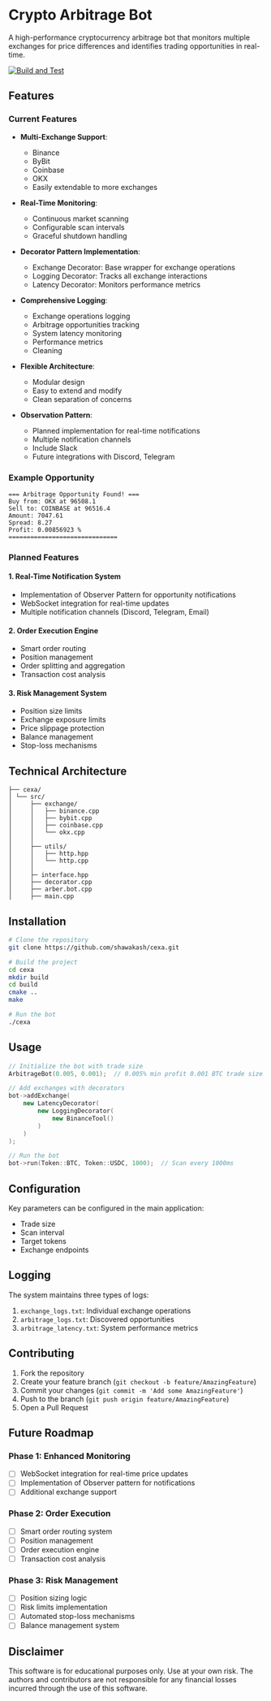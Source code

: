 # Crypto Arbitrage Bot

A high-performance cryptocurrency arbitrage bot that monitors multiple exchanges for price differences and identifies trading opportunities in real-time.

[![Build and Test](https://github.com/shawakash/cexa/actions/workflows/build.yml/badge.svg)](https://github.com/shawakash/cexa/actions/workflows/build.yml)

## Features

### Current Features
- **Multi-Exchange Support**:
  - Binance
  - ByBit
  - Coinbase
  - OKX
  - Easily extendable to more exchanges

- **Real-Time Monitoring**:
  - Continuous market scanning
  - Configurable scan intervals
  - Graceful shutdown handling

- **Decorator Pattern Implementation**:
  - Exchange Decorator: Base wrapper for exchange operations
  - Logging Decorator: Tracks all exchange interactions
  - Latency Decorator: Monitors performance metrics

- **Comprehensive Logging**:
  - Exchange operations logging
  - Arbitrage opportunities tracking
  - System latency monitoring
  - Performance metrics
  - Cleaning

- **Flexible Architecture**:
  - Modular design
  - Easy to extend and modify
  - Clean separation of concerns

- **Observation Pattern**:
  - Planned implementation for real-time notifications
  - Multiple notification channels
  - Include Slack
  - Future integrations with Discord, Telegram

### Example Opportunity
```plaintext
=== Arbitrage Opportunity Found! ===
Buy from: OKX at 96508.1
Sell to: COINBASE at 96516.4
Amount: 7047.61
Spread: 8.27
Profit: 0.00856923 %
==============================
```

### Planned Features

#### 1. Real-Time Notification System
- Implementation of Observer Pattern for opportunity notifications
- WebSocket integration for real-time updates
- Multiple notification channels (Discord, Telegram, Email)

#### 2. Order Execution Engine
- Smart order routing
- Position management
- Order splitting and aggregation
- Transaction cost analysis

#### 3. Risk Management System
- Position size limits
- Exchange exposure limits
- Price slippage protection
- Balance management
- Stop-loss mechanisms

## Technical Architecture

```plaintext
├── cexa/
│ └── src/
│     ├── exchange/
│     │   ├── binance.cpp
│     │   ├── bybit.cpp
│     │   ├── coinbase.cpp
│     │   └── okx.cpp
│     │
│     ├── utils/
│     │   ├── http.hpp
│     │   └── http.cpp
│     │
│     ├─ interface.hpp
│     ├── decorator.cpp
│     ├── arber.bot.cpp
│     ├── main.cpp
```

## Installation

```bash
# Clone the repository
git clone https://github.com/shawakash/cexa.git

# Build the project
cd cexa
mkdir build
cd build
cmake ..
make

# Run the bot
./cexa
```

## Usage

```cpp
// Initialize the bot with trade size
ArbitrageBot(0.005, 0.001);  // 0.005% min profit 0.001 BTC trade size

// Add exchanges with decorators
bot->addExchange(
    new LatencyDecorator(
        new LoggingDecorator(
            new BinanceTool()
        )
    )
);

// Run the bot
bot->run(Token::BTC, Token::USDC, 1000);  // Scan every 1000ms
```

## Configuration

Key parameters can be configured in the main application:
- Trade size
- Scan interval
- Target tokens
- Exchange endpoints

## Logging

The system maintains three types of logs:
1. `exchange_logs.txt`: Individual exchange operations
2. `arbitrage_logs.txt`: Discovered opportunities
3. `arbitrage_latency.txt`: System performance metrics

## Contributing

1. Fork the repository
2. Create your feature branch (`git checkout -b feature/AmazingFeature`)
3. Commit your changes (`git commit -m 'Add some AmazingFeature'`)
4. Push to the branch (`git push origin feature/AmazingFeature`)
5. Open a Pull Request

## Future Roadmap

### Phase 1: Enhanced Monitoring
- [ ] WebSocket integration for real-time price updates
- [ ] Implementation of Observer pattern for notifications
- [ ] Additional exchange support

### Phase 2: Order Execution
- [ ] Smart order routing system
- [ ] Position management
- [ ] Order execution engine
- [ ] Transaction cost analysis

### Phase 3: Risk Management
- [ ] Position sizing logic
- [ ] Risk limits implementation
- [ ] Automated stop-loss mechanisms
- [ ] Balance management system

## Disclaimer

This software is for educational purposes only. Use at your own risk. The authors and contributors are not responsible for any financial losses incurred through the use of this software.
